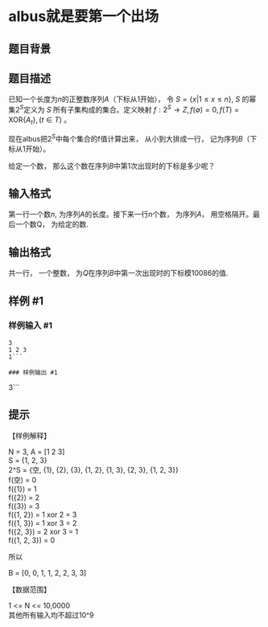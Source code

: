# albus就是要第一个出场

## 题目背景



## 题目描述

已知一个长度为$n$的正整数序列$A$（下标从$1$开始）， 令 $S = \{ x | 1 \le x \le n \}$, $S$ 的幂集$2^S$定义为 $S$ 所有子集构成的集合。定义映射 $f : 2^S \to Z,f(\emptyset) = 0,f(T) = \mathrm{XOR}\{A_t\}, (t \in T)$ 。

现在albus把$2^S$中每个集合的f值计算出来， 从小到大排成一行， 记为序列$B$（下标从$1$开始）。 

给定一个数， 那么这个数在序列$B$中第$1$次出现时的下标是多少呢？

## 输入格式

第一行一个数$n$, 为序列$A$的长度。接下来一行$n$个数， 为序列$A$， 用空格隔开。最后一个数Q， 为给定的数.

## 输出格式

共一行， 一个整数， 为$Q$在序列$B$中第一次出现时的下标模$10086$的值.

## 样例 #1

### 样例输入 #1
```
3
1 2 3
1```

### 样例输出 #1

```
3```

## 提示

【样例解释】  

N = 3, A = [1 2 3]  
S = {1, 2, 3}  
2^S = {空, {1}, {2}, {3}, {1, 2}, {1, 3}, {2, 3}, {1, 2, 3}}  
f(空) = 0  
f({1}) = 1  
f({2}) = 2  
f({3}) = 3  
f({1, 2}) = 1 xor 2 = 3  
f({1, 3}) = 1 xor 3 = 2  
f({2, 3}) = 2 xor 3 = 1  
f({1, 2, 3}) = 0  

所以  

B = [0, 0, 1, 1, 2, 2, 3, 3]  

【数据范围】

1 <= N <= 10,0000  
其他所有输入均不超过10^9
